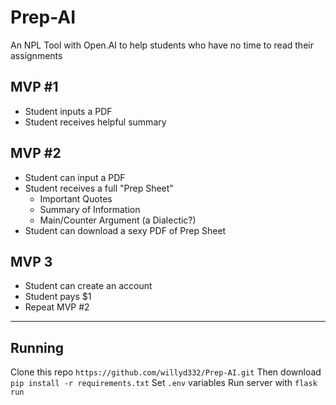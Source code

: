 # Prep-AI
An NPL Tool with Open.AI to help students who have no time to read their assignments

## MVP #1
- Student inputs a PDF
- Student receives helpful summary

## MVP #2
- Student can input a PDF
- Student receives a full "Prep Sheet"
  - Important Quotes
  - Summary of Information
  - Main/Counter Argument (a Dialectic?)
- Student can download a sexy PDF of Prep Sheet

## MVP 3
- Student can create an account
- Student pays $1
- Repeat MVP #2

--------------------------------------------------


## Running
Clone this repo `https://github.com/willyd332/Prep-AI.git`
Then download `pip install -r requirements.txt`
Set `.env` variables
Run server with `flask run`
